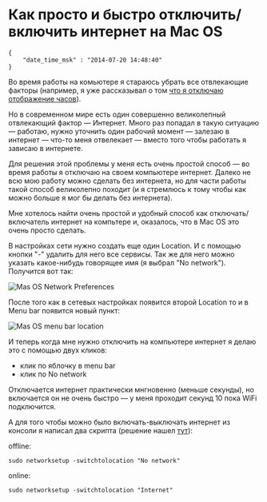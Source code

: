 # Как просто и быстро отключить/включить интернет на Mac OS

```
{
    "date_time_msk" : "2014-07-20 14:48:40"
}
```

Во время работы на комьютере я стараюсь убрать все отвлекающие факторы
(например, я уже рассказывал о том [что я отключаю отображение
часов][no_clock]).

Но в современном мире есть один совершенно великолепный отвлекающий фактор —
Интернет. Много раз попадал в такую ситуацию — работаю, нужно уточнить один
рабочий момент — залезаю в интернет — что-то меня отвелекает — вместо того
чтобы работать я зависаю в интернете.

Для решения этой проблемы у меня есть очень простой способ — во время
работы я отключаю на своем компьютере интернет. Далеко не всю мою работу
можно сделать без интернета, но для части работы такой способ великолепно
походит (и я стремлюсь к тому чтобы как можно больше я мог бы делать без
интернета).

Мне хотелось найти очень простой и удобный способ как отключать/включатель
интернет на компьтере и, оказалось, что в Mac OS это очень просто сделать.

В настройках сети нужно создать еще один Location. И с помощью кнопки "-"
удалить для него все сервисы. Так же для него можно указать какое-нибудь
говорящее имя (я выбрал "No network"). Получится вот так:

 ![Mas OS Network Preferences][network]

После того как в сетевых настройках появится второй Location то и в Menu bar
появится новый пункт:

 ![Mas OS menu bar location][menu]

И теперь когда мне нужно отключить на компьютере интернет я делаю это с
помощью двух кликов:

 * клик по яблочку в menu bar
 * клик по No network

Отключается интернет практически мнгновенно (меньше секунды), но включается
он не очень быстро — у меня проходит секунд 10 пока WiFi подключится.

А для того чтобы можно было включать-выключать интернет из консоли я написал
два скрипта (решение нашел [тут][apple]):

offline:

    sudo networksetup -switchtolocation "No network"

online:

    sudo networksetup -switchtolocation "Internet"

 [no_clock]: https://ivan.bessarabov.ru/blog/show-time
 [menu]: https://upload.bessarabov.ru/bessarabov/n0GlGj2_VkrdHfHrfh_2CY2dwu4.png
 [network]: https://upload.bessarabov.ru/bessarabov/cqEygi9Yk2REN12G-n-MsSaZOLg.png
 [apple]: https://apple.stackexchange.com/questions/38771/change-network-location-from-terminal
